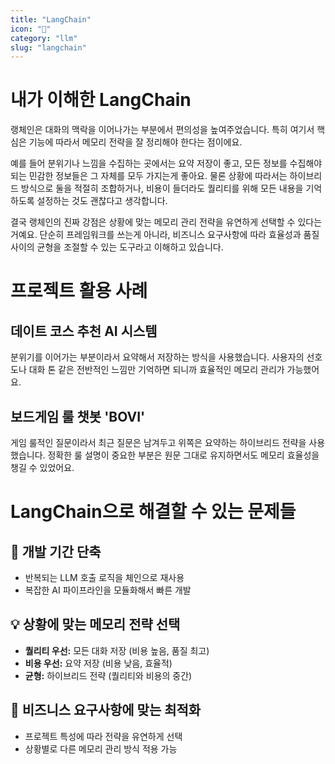 ```yaml
---
title: "LangChain"
icon: "🔗"
category: "llm"
slug: "langchain"
---
```


# 내가 이해한 LangChain

랭체인은 대화의 맥락을 이어나가는 부분에서 편의성을 높여주었습니다. 특히 여기서 핵심은 기능에 따라서 메모리 전략을 잘 정리해야 한다는 점이에요.

예를 들어 분위기나 느낌을 수집하는 곳에서는 요약 저장이 좋고, 모든 정보를 수집해야 되는 민감한 정보들은 그 자체를 모두 가지는게 좋아요. 물론 상황에 따라서는 하이브리드 방식으로 둘을 적절히 조합하거나, 비용이 들더라도 퀄리티를 위해 모든 내용을 기억하도록 설정하는 것도 괜찮다고 생각합니다.

결국 랭체인의 진짜 강점은 상황에 맞는 메모리 관리 전략을 유연하게 선택할 수 있다는 거예요. 단순히 프레임워크를 쓰는게 아니라, 비즈니스 요구사항에 따라 효율성과 품질 사이의 균형을 조절할 수 있는 도구라고 이해하고 있습니다.

# 프로젝트 활용 사례

## 데이트 코스 추천 AI 시스템
분위기를 이어가는 부분이라서 요약해서 저장하는 방식을 사용했습니다. 사용자의 선호도나 대화 톤 같은 전반적인 느낌만 기억하면 되니까 효율적인 메모리 관리가 가능했어요.

## 보드게임 룰 챗봇 'BOVI'
게임 룰적인 질문이라서 최근 질문은 남겨두고 위쪽은 요약하는 하이브리드 전략을 사용했습니다. 정확한 룰 설명이 중요한 부분은 원문 그대로 유지하면서도 메모리 효율성을 챙길 수 있었어요.

# LangChain으로 해결할 수 있는 문제들

## 🚀 개발 기간 단축
- 반복되는 LLM 호출 로직을 체인으로 재사용
- 복잡한 AI 파이프라인을 모듈화해서 빠른 개발

## 💡 상황에 맞는 메모리 전략 선택
- **퀄리티 우선:** 모든 대화 저장 (비용 높음, 품질 최고)
- **비용 우선:** 요약 저장 (비용 낮음, 효율적)
- **균형:** 하이브리드 전략 (퀄리티와 비용의 중간)

## 🎯 비즈니스 요구사항에 맞는 최적화
- 프로젝트 특성에 따라 전략을 유연하게 선택
- 상황별로 다른 메모리 관리 방식 적용 가능